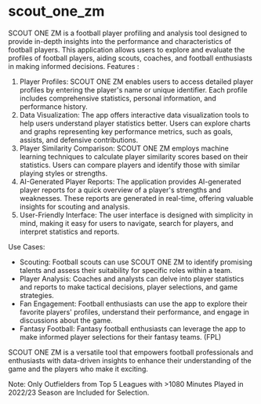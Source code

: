 # scout_one_zm
SCOUT ONE ZM is a football player profiling and analysis tool designed to provide in-depth insights into the performance and characteristics of football players. This application allows users to explore and evaluate the profiles of football players, aiding scouts, coaches, and football enthusiasts in making informed decisions.
Features :
1. Player Profiles: SCOUT ONE ZM enables users to access detailed player profiles by entering the player's name or unique identifier. Each profile includes comprehensive statistics, personal information, and performance history.
2. Data Visualization: The app offers interactive data visualization tools to help users understand player statistics better. Users can explore charts and graphs representing key performance metrics, such as goals, assists, and defensive contributions.
3. Player Similarity Comparison: SCOUT ONE ZM employs machine learning techniques to calculate player similarity scores based on their statistics. Users can compare players and identify those with similar playing styles or strengths.
4. AI-Generated Player Reports: The application provides AI-generated player reports for a quick overview of a player's strengths and weaknesses. These reports are generated in real-time, offering valuable insights for scouting and analysis.
5. User-Friendly Interface: The user interface is designed with simplicity in mind, making it easy for users to navigate, search for players, and interpret statistics and reports.

Use Cases:
- Scouting: Football scouts can use SCOUT ONE ZM to identify promising talents and assess their suitability for specific roles within a team.
- Player Analysis: Coaches and analysts can delve into player statistics and reports to make tactical decisions, player selections, and game strategies.
- Fan Engagement: Football enthusiasts can use the app to explore their favorite players' profiles, understand their performance, and engage in discussions about the game.
- Fantasy Football: Fantasy football enthusiasts can leverage the app to make informed player selections for their fantasy teams. (FPL)

SCOUT ONE ZM is a versatile tool that empowers football professionals and enthusiasts with data-driven insights to enhance their understanding of the game and the players who make it exciting.

Note: Only Outfielders from Top 5 Leagues with >1080 Minutes Played in 2022/23 Season are Included for Selection.
